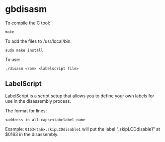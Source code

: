# gbdisasm

To compile the C tool:

```
make
```

To add the files to /usr/local/bin:

```
sudo make install
```

To use:

```
./disasm <rom> <labelscript file>
```

## LabelScript

LabelScript is a script setup that allows you to define your own labels for use in the disassembly process.

The format for lines:

```
<address in all-caps><tab>label_name
```

Example: `0163<tab>.skipLCDdisable1` will put the label ".skipLCDdisable1" at $0163 in the disassembly.
